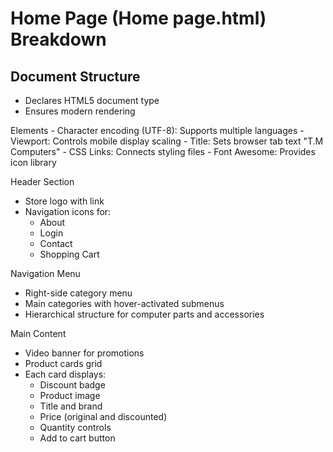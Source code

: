 # Home Page (Home page.html) Breakdown

## Document Structure
<!DOCTYPE html>
- Declares HTML5 document type
- Ensures modern rendering

<head> Elements
- Character encoding (UTF-8): Supports multiple languages
- Viewport: Controls mobile display scaling
- Title: Sets browser tab text "T.M Computers"
- CSS Links: Connects styling files
- Font Awesome: Provides icon library

Header Section
- Store logo with link
- Navigation icons for:
  - About
  - Login
  - Contact
  - Shopping Cart

Navigation Menu
- Right-side category menu
- Main categories with hover-activated submenus
- Hierarchical structure for computer parts and accessories

Main Content
- Video banner for promotions
- Product cards grid
- Each card displays:
  - Discount badge
  - Product image
  - Title and brand
  - Price (original and discounted)
  - Quantity controls
  - Add to cart button

